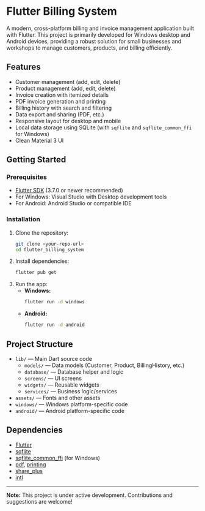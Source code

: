 # Flutter Billing System

A modern, cross-platform billing and invoice management application built with Flutter. This project is primarily developed for Windows desktop and Android devices, providing a robust solution for small businesses and workshops to manage customers, products, and billing efficiently.

## Features
- Customer management (add, edit, delete)
- Product management (add, edit, delete)
- Invoice creation with itemized details
- PDF invoice generation and printing
- Billing history with search and filtering
- Data export and sharing (PDF, etc.)
- Responsive layout for desktop and mobile
- Local data storage using SQLite (with `sqflite` and `sqflite_common_ffi` for Windows)
- Clean Material 3 UI

## Getting Started

### Prerequisites
- [Flutter SDK](https://flutter.dev/docs/get-started/install) (3.7.0 or newer recommended)
- For Windows: Visual Studio with Desktop development tools
- For Android: Android Studio or compatible IDE

### Installation
1. Clone the repository:
   ```sh
   git clone <your-repo-url>
   cd flutter_billing_system
   ```
2. Install dependencies:
   ```sh
   flutter pub get
   ```
3. Run the app:
   - **Windows:**
     ```sh
     flutter run -d windows
     ```
   - **Android:**
     ```sh
     flutter run -d android
     ```

## Project Structure
- `lib/` — Main Dart source code
  - `models/` — Data models (Customer, Product, BillingHistory, etc.)
  - `database/` — Database helper and logic
  - `screens/` — UI screens
  - `widgets/` — Reusable widgets
  - `services/` — Business logic/services
- `assets/` — Fonts and other assets
- `windows/` — Windows platform-specific code
- `android/` — Android platform-specific code

## Dependencies
- [Flutter](https://flutter.dev/)
- [sqflite](https://pub.dev/packages/sqflite)
- [sqflite_common_ffi](https://pub.dev/packages/sqflite_common_ffi) (for Windows)
- [pdf](https://pub.dev/packages/pdf), [printing](https://pub.dev/packages/printing)
- [share_plus](https://pub.dev/packages/share_plus)
- [intl](https://pub.dev/packages/intl)

---

**Note:** This project is under active development. Contributions and suggestions are welcome!
